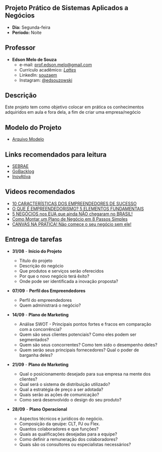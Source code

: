 ## Projeto Prático de Sistemas Aplicados a Negócios
* **Dia:** Segunda-feira
* **Período:** Noite

## Professor
+ **Edson Melo de Souza**
	+ e-mail: [prof.edson.melo@gmail.com](mailto:prof.edson.melo@gmail.com)
	+ Currículo acadêmico: [*Lattes*](http://lattes.cnpq.br/2641658716558510)
	+ LinkedIn: [souzaem](https://www.linkedin.com/in/souzaem/)
	+ Instagram: [@edsouzowski](https://www.instagram.com/edsouzowski/)

## Descrição
Este projeto tem como objetivo colocar em prática os conhecimentos adquiridos em aula e fora dela, a fim de criar uma empresa/negócio
## Modelo do Projeto
+ [Arquivo Modelo](https://docs.google.com/document/d/1eBiBwBnci_1THGLKXCAZi4iIFgMRy2rshEZpGEyngk4/edit?usp=sharing)

## Links recomendados para leitura
+ [SEBRAE](https://m.sebrae.com.br/sites/PortalSebrae/artigos/passo-a-passo-para-elaborar-o-plano-de-negocios-de-sua-empresa,d7296a2bd9ded410VgnVCM1000003b74010aRCRD)
+ [GoBacklog](https://gobacklog.com/blog/plano-de-negocios/)
+ [InovAtiva](https://www.inovativabrasil.com.br/como-criar-uma-startup/)

## Videos recomendados
+ [10 CARACTERÍSTICAS DOS EMPREENDEDORES DE SUCESSO](https://youtu.be/Jz3SNBtMcKE)
+ [O QUE É EMPREENDEDORISMO? 5 ELEMENTOS FUNDAMENTAIS](https://youtu.be/ryISEgXkCac)
+ [5 NEGÓCIOS nos EUA que ainda NÃO chegaram no BRASIL!](https://youtu.be/25w_d0d96Qc)
+ [Como Montar um Plano de Negócio em 8 Passos Simples](https://youtu.be/Vo58KINaPaA)
+ [CANVAS NA PRÁTICA! Não comece o seu negócio sem ele!](https://youtu.be/gTLMz8mz4nQ)

## Entrega de tarefas
+ **31/08** - **Início do Projeto**
	+ Título do projeto
	+ Descrição do negócio
	+ Que produtos e serviços serão oferecidos
	+ Por que o novo negócio terá êxito?
	+ Onde pode ser identificada a inovação proposta?

+ **07/09** - **Perfil dos Empreendedores**
	+ Perfil do empreendedores
	+ Quem administrará o negócio?

+ **14/09** - **Plano de Marketing**
	+ Análise SWOT - Principais pontos fortes e fracos em comparação com a concorrência?
	+ Quem são seus clientes potenciais? Como eles podem ser segmentados?
	+ Quem são seus concorrentes? Como tem sido o desempenho deles?
	+ Quem serão seus principais fornecedores? Qual o poder de barganha deles?

+ **21/09** - **Plano de Marketing**
	+ Qual o posicionamento desejado para sua empresa na mente dos clientes?
	+ Qual será o sistema de distribuição utilizado?
	+ Qual a estratégia de preço a ser adotada?
	+ Quais serão as ações de comunicação?
	+ Como será desenvolvido o design do seu produto?

+ **28/09** - **Plano Operacional**
	+ Aspectos técnicos e jurídicos do negócio.
	+ Composição da qeuipe: CLT, PJ ou Flex.
	+ Quantos colaboradores e que funções?
	+ Quais as qualificações desejadas para a equipe?
	+ Como definir a remuneração dos colaboradores?
	+ Quais são os consultores ou especialistas necessários?
